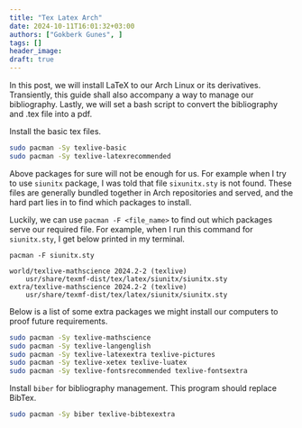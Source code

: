 ```yaml
---
title: "Tex Latex Arch"
date: 2024-10-11T16:01:32+03:00
authors: ["Gokberk Gunes", ]
tags: []
header_image:
draft: true
---
```


In this post, we will install LaTeX to our Arch Linux or its derivatives.
Transiently, this guide shall also accompany a way to manage our bibliography.
Lastly, we will set a bash script to convert the bibliography and .tex file
into a pdf.


Install the basic tex files.
```sh
sudo pacman -Sy texlive-basic
sudo pacman -Sy texlive-latexrecommended
```

Above packages for sure will not be enough for us. For example when I try to
use `siunitx` package, I was told that file `sixunitx.sty` is not found.
These files are generally bundled together in Arch repositories and served, and
the hard part lies in to find which packages to install. 

Luckily, we can use `pacman -F <file_name>` to find out which packages serve
our required file. For example, when I run this command for `siunitx.sty`,
I get below printed in my terminal.
```shtop
pacman -F siunitx.sty
```
```txtb
world/texlive-mathscience 2024.2-2 (texlive)
    usr/share/texmf-dist/tex/latex/siunitx/siunitx.sty
extra/texlive-mathscience 2024.2-2 (texlive)
    usr/share/texmf-dist/tex/latex/siunitx/siunitx.sty
```

Below is a list of some extra packages we might install our computers to proof
future requirements. 
```sh
sudo pacman -Sy texlive-mathscience
sudo pacman -Sy texlive-langenglish
sudo pacman -Sy texlive-latexextra texlive-pictures
sudo pacman -Sy texlive-xetex texlive-luatex
sudo pacman -Sy texlive-fontsrecommended texlive-fontsextra
```

Install `biber` for bibliography management. This program should replace BibTex.
```sh
sudo pacman -Sy biber texlive-bibtexextra
```
